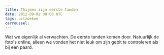 ```yaml
---
title: Thijmen zijn eerste tanden
date: 2012-09-02 00:00 UTC
tags: uitzoeken
carroussel: 
---
```

Wat we eigenlijk al verwachten. De eerste tanden komen door. Natuurlijk de foto's online, alleen we vonden het niet leuk om zijn gebit te controleren als bij een paard.
